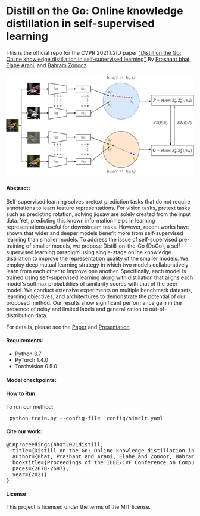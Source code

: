 # Distill on the Go: Online knowledge distillation in self-supervised learning

This is the official repo for the CVPR 2021 L2ID paper ["Distill on the Go: Online knowledge distillation in 
self-supervised learning"](https://openaccess.thecvf.com/content/CVPR2021W/LLID/html/Bhat_Distill_on_the_Go_Online_Knowledge_Distillation_in_Self-Supervised_Learning_CVPRW_2021_paper.html)
By [Prashant bhat](https://scholar.google.com/citations?view_op=list_works&hl=en&user=jrEETfgAAAAJ),
[Elahe Arani](https://www.researchgate.net/profile/Elahe-Arani), 
and [Bahram Zonooz](https://scholar.google.com/citations?hl=en&user=FZmIlY8AAAAJ)

![alt text](images/dogo.png "ACT")

#### Abstract: 
Self-supervised learning solves pretext prediction tasks that do not require annotations to learn feature representations.
For vision tasks, pretext tasks such as predicting rotation, solving jigsaw are solely created from the input data. Yet, 
predicting this known information helps in learning representations useful for downstream tasks. However, recent works
have shown that wider and deeper models benefit more from self-supervised learning than smaller models. To address the 
issue of self-supervised pre-training of smaller models, we propose Distill-on-the-Go (DoGo), a self-supervised learning 
paradigm using single-stage online knowledge distillation to improve the representation quality of the smaller models. 
We employ deep mutual learning strategy in which two models collaboratively learn from each other to improve one another. 
Specifically, each model is trained using self-supervised learning along with distillation that aligns each model's 
softmax probabilities of similarity scores with that of the peer model. We conduct extensive experiments on multiple 
benchmark datasets, learning objectives, and architectures to demonstrate the potential of our proposed method. 
Our results show significant performance gain in the presence of noisy and limited labels and generalization to 
out-of-distribution data.

For details, please see the
[Paper](https://openaccess.thecvf.com/content/CVPR2021W/LLID/html/Bhat_Distill_on_the_Go_Online_Knowledge_Distillation_in_Self-Supervised_Learning_CVPRW_2021_paper.html)
and [Presentation](https://www.youtube.com/watch?v=Sfs5ya2vEyg&ab_channel=NeurAI) 


#### Requirements: 
* Python 3.7 
* PyTorch 1.4.0
* Torchvision 0.5.0

#### Model checkpoints: 


#### How to Run:
To run our method: 
<pre> python train.py --config-file  config/simclr.yaml </pre>


#### Cite our work:
<pre>
@inproceedings{bhat2021distill,
  title={Distill on the Go: Online knowledge distillation in self-supervised learning},
  author={Bhat, Prashant and Arani, Elahe and Zonooz, Bahram},
  booktitle={Proceedings of the IEEE/CVF Conference on Computer Vision and Pattern Recognition},
  pages={2678-2687},
  year={2021}
}
</pre>

#### License
This project is licensed under the terms of the MIT license.